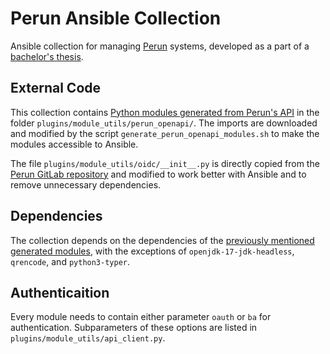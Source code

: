 # Perun Ansible Collection

Ansible collection for managing [Perun](https://perun-aai.org/) systems, developed as a part of a [bachelor's thesis](https://is.muni.cz/th/vhcyr/).

## External Code

This collection contains [Python modules generated from Perun's API](https://gitlab.ics.muni.cz/perun/perun-idm/perun/-/tree/48cbaf46474ca82d221815ca70919fdcd5dcd073/perun-cli-python) in the folder `plugins/module_utils/perun_openapi/`. The imports are downloaded and modified by the script `generate_perun_openapi_modules.sh` to make the modules accessible to Ansible.

The file `plugins/module_utils/oidc/__init__.py` is directly copied from the [Perun GitLab repository](https://gitlab.ics.muni.cz/perun/perun-idm/perun/-/blob/48cbaf46474ca82d221815ca70919fdcd5dcd073/perun-cli-python/perun/oidc/__init__.py) and modified to work better with Ansible and to remove unnecessary dependencies.

## Dependencies

The collection depends on the dependencies of the [previously mentioned generated modules](https://gitlab.ics.muni.cz/perun/perun-idm/perun/-/tree/48cbaf46474ca82d221815ca70919fdcd5dcd073/perun-cli-python#installation), with the exceptions of `openjdk-17-jdk-headless`, `qrencode`, and `python3-typer`.

## Authenticaition

Every module needs to contain either parameter `oauth` or `ba` for authentication. Subparameters of these options are listed in `plugins/module_utils/api_client.py`.
